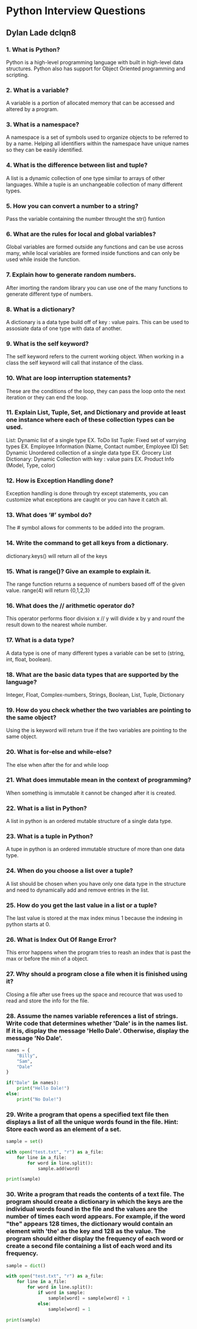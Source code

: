 
# Python Interview Questions

## Dylan Lade dclqn8

### 1. What is Python?
Python is a high-level programming language with built in high-level data structures. Python also has support for Object Oriented programming and scripting.

### 2. What is a variable?
A variable is a portion of allocated memory that can be accessed and altered by a program.

### 3. What is a namespace?
A namespace is a set of symbols used to organize objects to be referred to by a name. Helping all identifiers within the namespace have unique names so they can be easily identified.

### 4. What is the difference between list and tuple?
A list is a dynamic collection of one type similar to arrays of other languages. While a tuple is an unchangeable collection of many different types.

### 5. How you can convert a number to a string?
Pass the variable containing the number throught the str() funtion

### 6. What are the rules for local and global variables?
Global variables are formed outside any functions and can be use across many, while local variables are formed inside functions and can only be used while inside the function.

### 7. Explain how to generate random numbers.
After imorting the random library you can use one of the many functions to generate different type of numbers.

### 8. What is a dictionary?
A dictionary is a data type build off of key : value pairs. This can be used to assosiate data of one type with data of another.

### 9. What is the self keyword?
The self keyword refers to the current working object. When working in a class the self keyword will call that instance of the class.

### 10. What are loop interruption statements?
These are the conditions of the loop, they can pass the loop onto the next iteration or they can end the loop.

### 11. Explain List, Tuple, Set, and Dictionary and provide at least one instance where each of these collection types can be used.
List: Dynamic list of a single type EX. ToDo list
Tuple: Fixed set of varrying types EX. Employee Information (Name, Contact number, Employee ID)
Set: Dynamic Unordered collection of a single data type EX. Grocery List
Dictionary: Dynamic Collection with key : value pairs EX. Product Info (Model, Type, color)

### 12. How is Exception Handling done?
Exception handling is done through try except statements, you can customize what exceptions are caught or you can have it catch all.

### 13. What does ‘#’ symbol do?
The # symbol allows for comments to be added into the program.

### 14. Write the command to get all keys from a dictionary.
dictionary.keys() will return all of the keys

### 15. What is range()? Give an example to explain it.
The range function returns a sequence of numbers based off of the given value. range(4) will return {0,1,2,3}

### 16. What does the // arithmetic operator do?
This operator performs floor division x // y will divide x by y and rounf the result down to the nearest whole number.

### 17. What is a data type?
A data type is one of many different types a variable can be set to (string, int, float, boolean).

### 18. What are the basic data types that are supported by the language?
Integer, Float, Complex-numbers, Strings, Boolean, List, Tuple, Dictionary

### 19. How do you check whether the two variables are pointing to the same object?
Using the is keyword will return true if the two variables are pointing to the same object.

### 20. What is for-else and while-else?
The else when after the for and while loop
### 21. What does immutable mean in the context of programming?
When something is immutable it cannot be changed after it is created.

### 22. What is a list in Python?
A list in python is an ordered mutable structure of a single data type.

### 23. What is a tuple in Python?
A tupe in python is an ordered immutable structure of more than one data type.

### 24. When do you choose a list over a tuple?
A list should be chosen when you have only one data type in the structure and need to dynamically add and remove entries in the list.

### 25. How do you get the last value in a list or a tuple?
The last value is stored at the max index minus 1 because the indexing in python starts at 0.

### 26. What is Index Out Of Range Error?
This error happens when the program tries to reash an index that is past the max or before the min of a object.

### 27. Why should a program close a file when it is finished using it?
Closing a file after use frees up the space and recource that was used to read and store the info for the file.

### 28. Assume the names variable references a list of strings. Write code that determines whether 'Dale' is in the names list. If it is, display the message 'Hello Dale'.  Otherwise, display the message 'No Dale'.
``` Python
names = {
    "Billy",
    "Sam",
    "Dale"
}

if("Dale" in names):
    print("Hello Dale!")
else:
    print("No Dale!")
```
### 29. Write a program that opens a specified text file then displays a list of all the unique words found in the file. Hint: Store each word as an element of a set.
``` Python
sample = set()

with open("test.txt", "r") as a_file:
    for line in a_file:
        for word in line.split():
            sample.add(word)

print(sample)
```
### 30. Write a program that reads the contents of a text file. The program should create a dictionary in which the keys are the individual words found in the file and the values are the number of times each word appears. For example, if the word "the" appears 128 times, the dictionary would contain an element with 'the' as the key and 128 as the value. The program should either display the frequency of each word or create a second file containing a list of each word and its frequency.
``` Python
sample = dict()

with open("test.txt", "r") as a_file:
    for line in a_file:
        for word in line.split():
            if word in sample:
                sample[word] = sample[word] + 1
            else:
                sample[word] = 1

print(sample)
```